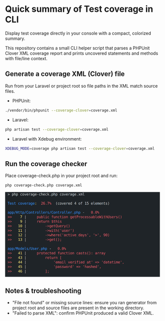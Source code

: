 # Quick summary of Test coverage in CLI

Display test coverage directly in your console with a compact, colorized summary.

This repository contains a small CLI helper script that parses a PHPUnit Clover XML coverage report and prints uncovered statements and methods with file/line context.

## Generate a coverage XML (Clover) file

Run from your Laravel or project root so file paths in the XML match source files.

- PHPUnit:
```bash
./vendor/bin/phpunit --coverage-clover=coverage.xml
```

- Laravel:
```bash
php artisan test --coverage-clover=coverage.xml
```

- Laravel with Xdebug environment:
```bash
XDEBUG_MODE=coverage php artisan test --coverage-clover=coverage.xml
```

## Run the coverage checker

Place coverage-check.php in your project root and run:

```bash
php coverage-check.php coverage.xml
```
![Demo](demo.png)

## Notes & troubleshooting

- "File not found" or missing source lines: ensure you ran generator from project root and source files are present in the working directory.
- "Failed to parse XML": confirm PHPUnit produced a valid Clover XML.
